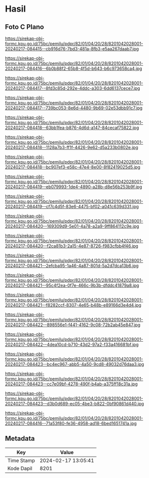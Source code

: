 # Hasil

## Foto C Plano

https://sirekap-obj-formc.kpu.go.id/75bc/pemilu/pdpr/82/01/04/20/28/8201042028001-20240217-084415--cb916d76-7bd3-481a-8fb3-e5aa267daab7.jpg

https://sirekap-obj-formc.kpu.go.id/75bc/pemilu/pdpr/82/01/04/20/28/8201042028001-20240217-084416--6b0b88f2-65b8-4f5d-b643-b6c973658ca4.jpg

https://sirekap-obj-formc.kpu.go.id/75bc/pemilu/pdpr/82/01/04/20/28/8201042028001-20240217-084417--8fd3c85d-292e-4ddc-a303-6dd6137cece7.jpg

https://sirekap-obj-formc.kpu.go.id/75bc/pemilu/pdpr/82/01/04/20/28/8201042028001-20240217-084417--739bc053-8e6d-4480-9b69-02e53dbb91c7.jpg

https://sirekap-obj-formc.kpu.go.id/75bc/pemilu/pdpr/82/01/04/20/28/8201042028001-20240217-084418--63bb1fea-b876-4d6d-a147-84cecaf75822.jpg

https://sirekap-obj-formc.kpu.go.id/75bc/pemilu/pdpr/82/01/04/20/28/8201042028001-20240217-084418--1128a7b3-ff1f-4426-9e62-d5a233b0802e.jpg

https://sirekap-obj-formc.kpu.go.id/75bc/pemilu/pdpr/82/01/04/20/28/8201042028001-20240217-084418--bc907ef3-e58c-47e4-8e00-8f82419025d5.jpg

https://sirekap-obj-formc.kpu.go.id/75bc/pemilu/pdpr/82/01/04/20/28/8201042028001-20240217-084419--eb079993-1de4-4890-a28b-d8e56b253b9f.jpg

https://sirekap-obj-formc.kpu.go.id/75bc/pemilu/pdpr/82/01/04/20/28/8201042028001-20240217-084419--cf7c4d5f-83e6-4475-bf02-a041c639d331.jpg

https://sirekap-obj-formc.kpu.go.id/75bc/pemilu/pdpr/82/01/04/20/28/8201042028001-20240217-084420--169309d9-5e01-4a78-a2a9-9ff864112c9e.jpg

https://sirekap-obj-formc.kpu.go.id/75bc/pemilu/pdpr/82/01/04/20/28/8201042028001-20240217-084420--f2ca81b3-2a15-4e87-8726-f983cfbb4f46.jpg

https://sirekap-obj-formc.kpu.go.id/75bc/pemilu/pdpr/82/01/04/20/28/8201042028001-20240217-084421--2efcba95-1a46-4a87-801d-5a2d7dca13b6.jpg

https://sirekap-obj-formc.kpu.go.id/75bc/pemilu/pdpr/82/01/04/20/28/8201042028001-20240217-084421--95c4f2ea-0f7e-466c-9b3b-dfddc41879a8.jpg

https://sirekap-obj-formc.kpu.go.id/75bc/pemilu/pdpr/82/01/04/20/28/8201042028001-20240217-084421--f8282ccf-8307-4e65-b48b-e89166d3e4d4.jpg

https://sirekap-obj-formc.kpu.go.id/75bc/pemilu/pdpr/82/01/04/20/28/8201042028001-20240217-084422--898556e1-f441-4162-9c08-72b2ab45e847.jpg

https://sirekap-obj-formc.kpu.go.id/75bc/pemilu/pdpr/82/01/04/20/28/8201042028001-20240217-084422--4dea10cd-b710-43d2-97a2-f33a416681bf.jpg

https://sirekap-obj-formc.kpu.go.id/75bc/pemilu/pdpr/82/01/04/20/28/8201042028001-20240217-084423--bc4ec967-abb5-4a50-9cd8-49032d76daa3.jpg

https://sirekap-obj-formc.kpu.go.id/75bc/pemilu/pdpr/82/01/04/20/28/8201042028001-20240217-084423--cc7e09bf-4278-490f-b4ab-a375ff18c31a.jpg

https://sirekap-obj-formc.kpu.go.id/75bc/pemilu/pdpr/82/01/04/20/28/8201042028001-20240217-084423--d3b0d689-ec05-4be3-b822-0bf90861d440.jpg

https://sirekap-obj-formc.kpu.go.id/75bc/pemilu/pdpr/82/01/04/20/28/8201042028001-20240217-084416--71a53f80-fe36-4958-ad18-6bed1651741a.jpg


## Metadata

| Key        | Value               |
| ---------- | ------------------- |
| Time Stamp | 2024-02-17 13:05:41 |
| Kode Dapil | 8201                |



